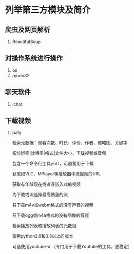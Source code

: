 # 列举第三方模块及简介

## 爬虫及网页解析

1. BeautifulSoup

## 对操作系统进行操作

1. os
2. pywin32

## 聊天软件

1. ichat

## 下载视频

1. pafy

   检索元数据：观看次数、时长、评价、作者、缩略图、关键字

   按分辨率|比特率|格式|文件大小，下载视频或音频

   包含一个命令行工具`ytdl`，可直接用于下载

   获取如VLC、MPlayer等播放器中流视频的URL

   获取有年龄现在或者非嵌入式的视频

   为下载或流选择最高质量的流

   只下载m4v或webm格式的没有声音的视频

   只下载ogg或m4a格式的没有图像的音频

   检索播放列表和播放列表的元数据

   使用python2.6和3.3以上的版本

   可选使用youtube-dl（专门用于下载Youtube的工具，更稳定）
